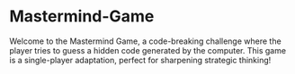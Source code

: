 # Mastermind-Game
Welcome to the Mastermind Game, a code-breaking challenge where the player tries to guess a hidden code generated by the computer. This game is a single-player adaptation, perfect for sharpening strategic thinking!
